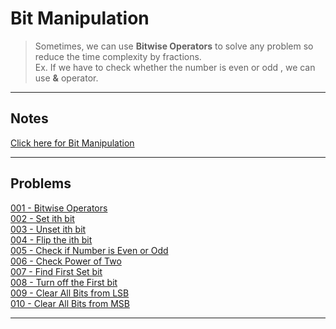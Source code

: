 # Bit Manipulation 

> Sometimes, we can use **Bitwise Operators** to solve any problem so reduce the time complexity by fractions. <br>
Ex. If we have to check whether the number is even or odd , we can use **&** operator.

---

## Notes

[Click here for Bit Manipulation](./assets/Bit-Manipulation.pdf)<br>

---

## Problems

[001 -  Bitwise Operators](./code/001-Bitwise-Operators.cpp)<br>
[002 -  Set ith bit](./code/002-Set-ith-Bit.cpp)<br>
[003 -  Unset ith bit](./code/003-Unset-ith-Bit.cpp)<br>
[004 -  Flip the ith bit](./code/004-Flip-the-ith-Bit.cpp)<br>
[005 -  Check if Number is Even or Odd](./code/005-Check-If-Number-Even-Odd.cpp)<br>
[006 -  Check Power of Two](./code/006-Check-Power-Of-Two.cpp)<br>
[007 -  Find First Set bit](./code/007-Find-First-Set-Bit.cpp)<br>
[008 -  Turn off the First bit](./code/008-Turn-Off-The-First-Bit.cpp)<br>
[009 -  Clear All Bits from LSB](./code/009-Clear-All-Bit-From-LSB.cpp)<br>
[010 -  Clear All Bits from MSB](./code/010-Clear-All-Bits-From-MSB.cpp)<br>

---